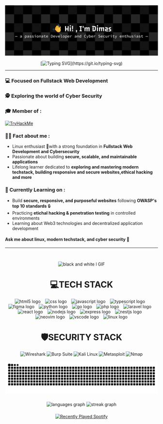 <div align="center">

![Dimm377](./github-header-banner(1).png)
</div>

<div align="center">
  
[![Typing SVG](https://readme-typing-svg.demolab.com?font=Fira+Code&weight=600&size=26&letterSpacing=&duration=2500&pause=500&color=2DB1FF&center=true&vCenter=true&width=435&lines=TECH+ENTHUSIAST_;FULLSTACK+WEB+DEVELOPMENT_;LINUX+ENTHUSIAST_;CYBER+SECURITY_)](https://git.io/typing-svg)

</div>

---

### 💻 Focused on **Fullstack Web Development**

### 🕵️ Exploring the world of **Cyber Security**

### 🎓 Member of :

[<img src="https://tryhackme.com/img/logo/tryhackme_logo_full.svg" alt="TryHackMe" height="40"/>](https://tryhackme.com)

### 👨‍💻 Fact about me :

- Linux enthusiast 🐧with a strong foundation in **Fullstack Web Development and Cybersecurity**
- Passionate about building **secure, scalable, and maintainable applications**
- Lifelong learner dedicated to **exploring and mastering modern techstack, building responsive and secure websites,ethical hacking and more**


### 🧠 Currently Learning on :

- Build **secure, responsive, and purposeful websites** following **OWASP's top 10 standards** 🔒
- Practicing **etichal hacking & penetration testing** in controlled environments
- Learning about Web3 technologies and decentralized application development


#### Ask me about **linux, modern techstack, and cyber security** 💬
---

<br>
<div align="center" style="max-width: 100%; display: block;">


![black and white l GIF](https://github.com/user-attachments/assets/aae521fb-9758-48ba-822b-8ded267e2d67)

<div align="center" width: 100%; max-width: 400px; margin: 10px;>
  


#  💻TECH STACK
 
<div align="center">
  <img src="https://cdn.jsdelivr.net/gh/devicons/devicon/icons/html5/html5-original.svg" height="42" alt="html5 logo"  />
  <img width="7" />
  <img src="https://cdn.jsdelivr.net/gh/devicons/devicon/icons/css3/css3-original.svg" height="42" alt="css logo"  />
  <img width="7" />
  <img src="https://cdn.jsdelivr.net/gh/devicons/devicon/icons/javascript/javascript-original.svg" height="42" alt="javascript logo"  />
  <img width="7" />
  <img src="https://cdn.jsdelivr.net/gh/devicons/devicon/icons/typescript/typescript-original.svg" height="42" alt="typescript logo"  />
  <img width="7" />
  <img src="https://skillicons.dev/icons?i=figma" height="42" alt="figma logo"  />
  <img width="7" />
  <img src="https://cdn.jsdelivr.net/gh/devicons/devicon/icons/python/python-original.svg" height="42" alt="python logo"  />
  <img width="7" />
  <img src="https://cdn.simpleicons.org/go/00ADD8" height="42" alt="go logo"  />
  <img width="7" />
  <img src="https://cdn.jsdelivr.net/gh/devicons/devicon/icons/php/php-original.svg" height="42" alt="php logo"  />
  <img width="7" />
  <img src="https://skillicons.dev/icons?i=laravel" height="42" alt="laravel logo"  />
  <img width="7" />
  <img src="https://skillicons.dev/icons?i=react" height="42" alt="react logo"  />
  <img width="7" />
  <img src="https://skillicons.dev/icons?i=nodejs" height="42" alt="nodejs logo"  />
  <img width="7" />
  <img src="https://skillicons.dev/icons?i=express" height="42" alt="express logo"  />
  <img width="7" />
  <img src="https://skillicons.dev/icons?i=nestjs" height="42" alt="nestjs logo"  />
  <img width="7" />
  <img src="https://skillicons.dev/icons?i=neovim" height="42" alt="neovim logo"  />
  <img width="7" />
  <img src="https://skillicons.dev/icons?i=vscode" height="42" alt="vscode logo"  />
  <img width="7" />
  <img src="https://skillicons.dev/icons?i=linux" height="42" alt="linux logo"  />
</div>





# 🛡️SECURITY STACK

![Wireshark](https://img.shields.io/badge/Wireshark-00678F?style=for-the-badge&logo=wireshark&logoColor=white)
![Burp Suite](https://img.shields.io/badge/Burp_Suite-F47B20?style=for-the-badge&logo=burpsuite&logoColor=white)
![Kali Linux](https://img.shields.io/badge/Kali_Linux-268BEE?style=for-the-badge&logo=kalilinux&logoColor=white)
![Metasploit](https://img.shields.io/badge/metasploit-2596CD?style=for-the-badge&logo=metasploit&logoColor=white)
![Nmap](https://img.shields.io/badge/Nmap-2E7EEA?style=for-the-badge&logo=https://nmap.org/images/nmap-project-logo.svg&logoColor=white)


</div>

<img src="https://raw.githubusercontent.com/Dimm377/Dimm377/output/snake.svg" alt="Snake animation" />

###
<div align="center">
  <img src="https://github-readme-stats.vercel.app/api/top-langs?username=Dimm377&locale=en&hide_title=false&layout=compact&card_width=320&langs_count=5&theme=tokyonight&hide_border=false&order=2" height="150" alt="languages graph"  />
  <img src="https://streak-stats.demolab.com?user=Dimm377&locale=en&mode=daily&theme=tokyonight&hide_border=false&border_radius=5&order=3" height="150" alt="streak graph"  />
</div>

###
<div align="center">
  
 [![Recently Played Spotify](https://spotify-recently-played-readme.vercel.app/api?user=31yu353i3a6hxa26ise5oo23j23a)](https://open.spotify.com/user/31yu353i3a6hxa26ise5oo23j23a?si=34045c156b8b4d60)

</div>

###

###



###
<!-- Proudly created with GPRM ( https://gprm.itsvg.in ) -->
